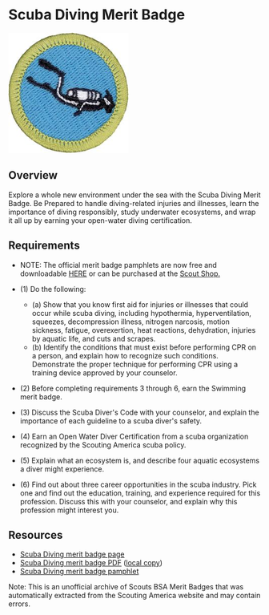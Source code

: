 

# Scuba Diving Merit Badge

![Scuba Diving Merit Badge](images/scuba-diving-merit-badge.jpg)

## Overview



Explore a whole new environment under the sea with the Scuba Diving Merit Badge. Be Prepared to handle diving-related injuries and illnesses, learn the importance of diving responsibly, study underwater ecosystems, and wrap it all up by earning your open-water diving certification.

## Requirements

* NOTE:  The official merit badge pamphlets are now free and downloadable  [HERE](https://filestore.scouting.org/filestore/Merit_Badge_ReqandRes/Pamphlets/Scuba%20Diving.pdf) or can be purchased at the [Scout Shop.](https://www.scoutshop.org/)
* (1) Do the following:
    * (a) Show that you know first aid for injuries or illnesses that could occur while scuba diving, including hypothermia, hyperventilation, squeezes, decompression illness, nitrogen narcosis, motion sickness, fatigue, overexertion, heat reactions, dehydration, injuries by aquatic life, and cuts and scrapes.
    * (b) Identify the conditions that must exist before performing CPR on a person, and explain how to recognize such conditions. Demonstrate the proper technique for performing CPR using a training device approved by your counselor.


* (2) Before completing requirements 3 through 6, earn the Swimming merit badge.
* (3) Discuss the Scuba Diver's Code with your counselor, and explain the importance of each guideline to a scuba diver's safety.
* (4) Earn an Open Water Diver Certification from a scuba organization recognized by the Scouting America scuba policy.
* (5) Explain what an ecosystem is, and describe four aquatic ecosystems a diver might experience.
* (6) Find out about three career opportunities in the scuba industry. Pick one and find out the education, training, and experience required for this profession. Discuss this with your counselor, and explain why this profession might interest you.


## Resources

- [Scuba Diving merit badge page](https://www.scouting.org/merit-badges/scuba-diving/)
- [Scuba Diving merit badge PDF](https://filestore.scouting.org/filestore/Merit_Badge_ReqandRes/Pamphlets/Scuba%20Diving.pdf) ([local copy](files/scuba-diving-merit-badge.pdf))
- [Scuba Diving merit badge pamphlet](https://www.scoutshop.org/scuba-diving-35969.html)

Note: This is an unofficial archive of Scouts BSA Merit Badges that was automatically extracted from the Scouting America website and may contain errors.